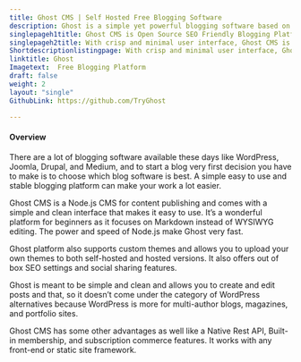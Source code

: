 ```yaml
---
title: Ghost CMS | Self Hosted Free Blogging Software
description: Ghost is a simple yet powerful blogging software based on Markdown instead of WYSIWYG editing. Being static HTML, fast loading speed improves user experience.
singlepageh1title: Ghost CMS is Open Source SEO Friendly Blogging Platform
singlepageh2title: With crisp and minimal user interface, Ghost CMS is purely a blogging tool. Start blogging equipped with builtin themes, forms, subscriptions and email newsletters.
Shortdescriptionlistingpage: With crisp and minimal user interface, Ghost CMS is purely a blogging tool. Start blogging equipped with builtin themes, forms, subscriptions and email newsletters.
linktitle: Ghost
Imagetext:  Free Blogging Platform 
draft: false
weight: 2
layout: "single"
GithubLink: https://github.com/TryGhost

---
```


#### Overview

There are a lot of blogging software available these days like WordPress, Joomla, Drupal, and Medium, and to start a blog very first decision you have to make is to choose which blog software is best. A simple easy to use and stable blogging platform can make your work a lot easier.

Ghost CMS is a Node.js CMS for content publishing and comes with a simple and clean interface that makes it easy to use. It’s a wonderful platform for beginners as it focuses on Markdown instead of WYSIWYG editing. The power and speed of Node.js make Ghost very fast.

Ghost platform also supports custom themes and allows you to upload your own themes to both self-hosted and hosted versions. It also offers out of box SEO settings and social sharing features.

Ghost is meant to be simple and clean and allows you to create and edit posts and that, so it doesn’t come under the category of WordPress alternatives because WordPress is more for multi-author blogs, magazines, and portfolio sites.

Ghost CMS has some other advantages as well like a Native Rest API, Built-in membership, and subscription commerce features. It works with any front-end or static site framework.